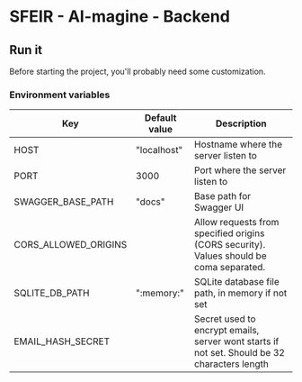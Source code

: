 # SFEIR - AI-magine - Backend

## Run it

Before starting the project, you'll probably need some customization.

### Environment variables

| Key                  | Default value | Description                                                                                  |
|----------------------|---------------|----------------------------------------------------------------------------------------------|
| HOST                 | "localhost"   | Hostname where the server listen to                                                          |
| PORT                 | 3000          | Port where the server listen to                                                              |
| SWAGGER_BASE_PATH    | "docs"        | Base path for Swagger UI                                                                     |
| CORS_ALLOWED_ORIGINS |               | Allow requests from specified origins (CORS security). Values should be coma separated.      |
| SQLITE_DB_PATH       | ":memory:"    | SQLite database file path, in memory if not set                                              | 
| EMAIL_HASH_SECRET    |               | Secret used to encrypt emails, server wont starts if not set. Should be 32 characters length |
